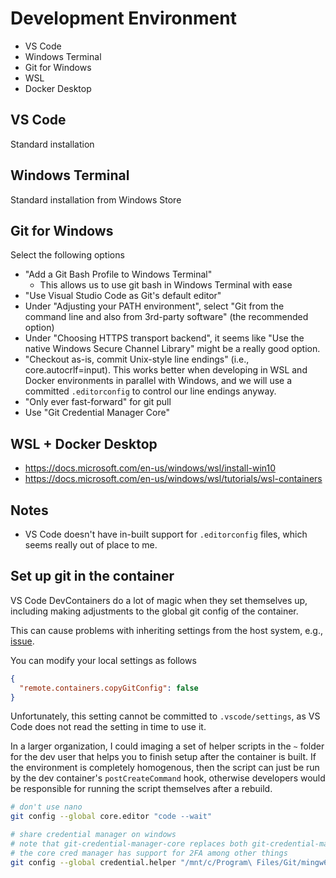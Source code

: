 # Development Environment

- VS Code
- Windows Terminal
- Git for Windows
- WSL
- Docker Desktop

## VS Code

Standard installation

## Windows Terminal

Standard installation from Windows Store

## Git for Windows

Select the following options
- "Add a Git Bash Profile to Windows Terminal"
  - This allows us to use git bash in Windows Terminal with ease
- "Use Visual Studio Code as Git's default editor"
- Under "Adjusting your PATH environment", select "Git from the command line and also from 3rd-party software" (the recommended option)
- Under "Choosing HTTPS transport backend", it seems like "Use the native Windows Secure Channel Library" might be a really good option.
- "Checkout as-is, commit Unix-style line endings" (i.e., core.autocrlf=input). This works better when developing in WSL and Docker environments in parallel with Windows, and we will use a committed `.editorconfig` to control our line endings anyway.
- "Only ever fast-forward" for git pull
- Use "Git Credential Manager Core"

## WSL + Docker Desktop

* https://docs.microsoft.com/en-us/windows/wsl/install-win10
* https://docs.microsoft.com/en-us/windows/wsl/tutorials/wsl-containers

## Notes

- VS Code doesn't have in-built support for `.editorconfig` files, which seems really out of place to me. 

## Set up git in the container

VS Code DevContainers do a lot of magic when they set themselves up, including making adjustments to the global git config of the container.

This can cause problems with inheriting settings from the host system, e.g., [issue](https://github.com/microsoft/vscode-remote-release/issues/2267).

You can modify your local settings as follows
```json
{
  "remote.containers.copyGitConfig": false
}
```

Unfortunately, this setting cannot be committed to `.vscode/settings`, as VS Code does not read the setting in time to use it.

In a larger organization, I could imaging a set of helper scripts in the `~` folder for the dev user that helps you to finish setup after the container is built. If the environment is completely homogenous, then the script can just be run by the dev container's `postCreateCommand` hook, otherwise developers would be responsible for running the script themselves after a rebuild.

```sh
# don't use nano
git config --global core.editor "code --wait"

# share credential manager on windows
# note that git-credential-manager-core replaces both git-credential-manager and git-credential-wincred.exe
# the core cred manager has support for 2FA among other things
git config --global credential.helper "/mnt/c/Program\ Files/Git/mingw64/libexec/git-core/git-credential-manager-core.exe"
```
